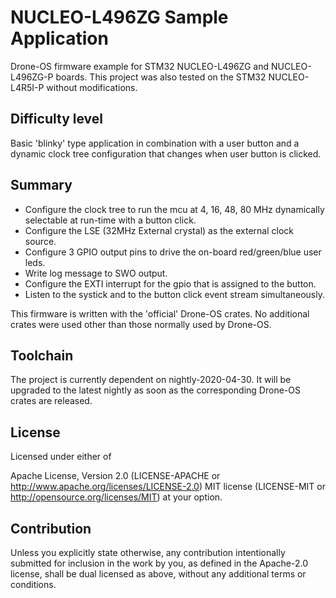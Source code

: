 # NUCLEO-L496ZG Sample Application
Drone-OS firmware example for STM32 NUCLEO-L496ZG and NUCLEO-L496ZG-P boards.
This project was also tested on the STM32 NUCLEO-L4R5I-P without modifications.

## Difficulty level
Basic 'blinky' type application in combination with a user button and a 
dynamic clock tree configuration that changes when user button is clicked.

## Summary
- Configure the clock tree to run the mcu at 4, 16, 48, 80 MHz dynamically
  selectable at run-time with a button click.
- Configure the LSE (32MHz External crystal) as the external clock source.
- Configure 3 GPIO output pins to drive the on-board red/green/blue user leds.
- Write log message to SWO output.
- Configure the EXTI interrupt for the gpio that is assigned to the button.
- Listen to the systick and to the button click event stream simultaneously.

This firmware is written with the 'official' Drone-OS crates. No additional
crates were used other than those normally used by Drone-OS.

## Toolchain
The project is currently dependent on nightly-2020-04-30. It will be upgraded
to the latest nightly as soon as the corresponding Drone-OS crates are released.

## License
Licensed under either of

Apache License, Version 2.0 (LICENSE-APACHE or http://www.apache.org/licenses/LICENSE-2.0)
MIT license (LICENSE-MIT or http://opensource.org/licenses/MIT)
at your option.

## Contribution
Unless you explicitly state otherwise, any contribution intentionally submitted for inclusion in the work by you, as defined in the Apache-2.0 license, shall be dual licensed as above, without any additional terms or conditions.
